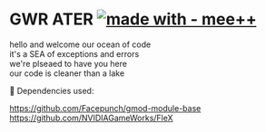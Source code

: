 # GWR ATER  [![made with - mee++](https://img.shields.io/badge/made_with-mee%2B%2B-2ea44f)](https://)  
hello and welcome our ocean of code  
it's a SEA of exceptions and errors  
we're plseaed to have you here  
our code is cleaner than a lake  
  
🗿
Dependencies used:

https://github.com/Facepunch/gmod-module-base
https://github.com/NVIDIAGameWorks/FleX
